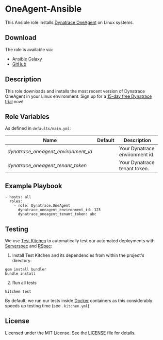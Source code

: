 # OneAgent-Ansible

This Ansible role installs [Dynatrace OneAgent](http://www.dynatrace.com) on Linux systems.

## Download

The role is available via:

- [Ansible Galaxy](https://galaxy.ansible.com/Dynatrace/OneAgent)
- [GitHub](https://github.com/dynatrace/Dynatrace-OneAgent-Ansible)

## Description

This role downloads and installs the most recent version of Dynatrace OneAgent in your Linux environment. Sign up for a [15-day free Dynatrace trial](http://www.dynatrace.com) now!

## Role Variables

As defined in ```defaults/main.yml```:

| Name                                | Default | Description
|-------------------------------------|---------|------------
| *dynatrace_oneagent_environment_id* |         | Your Dynatrace environment id.
| *dynatrace_oneagent_tenant_token*   |         | Your Dynatrace tenant token.

## Example Playbook

```
- hosts: all
  roles:
    - role: Dynatrace.OneAgent
      dynatrace_oneagent_environment_id: 123
      dynatrace_oneagent_tenant_token: abc
```

## Testing

We use [Test Kitchen](http://kitchen.ci) to automatically test our automated deployments with [Serverspec](http://serverspec.org) and [RSpec](http://rspec.info/):

1) Install Test Kitchen and its dependencies from within the project's directory:

```
gem install bundler
bundle install
```

2) Run all tests

```
kitchen test
```

By default, we run our tests inside [Docker](https://www.docker.com/) containers as this considerably speeds up testing time (see `.kitchen.yml`).

## License

Licensed under the MIT License. See the [LICENSE](https://github.com/dynatrace/Dynatrace-OneAgent-Ansible/blob/master/LICENSE) file for details.
